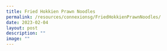 ```yaml
---
title: Fried Hokkien Prawn Noodles
permalink: /resources/connexionsg/FriedHokkienPrawnNoodles/
date: 2023-02-04
layout: post
description: ""
image: ""
---
```

